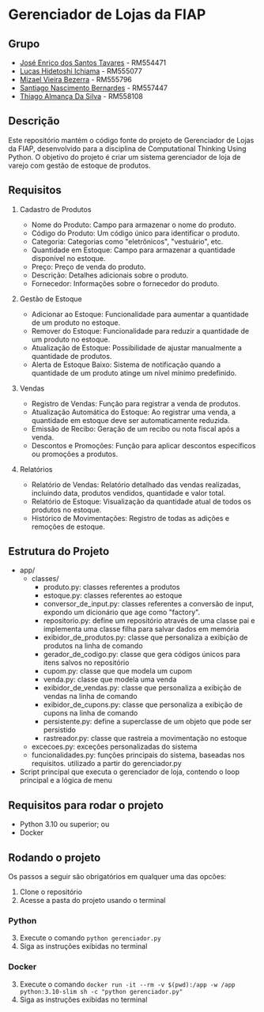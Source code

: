 # Gerenciador de Lojas da FIAP

## Grupo

- [José Enrico dos Santos Tavares](https://github.com/joseenricotavares) - RM554471
- [Lucas Hidetoshi Ichiama](https://github.com/ichiamalucas) - RM555077
- [Mizael Vieira Bezerra](https://github.com/mizaelvieira1) - RM555796
- [Santiago Nascimento Bernardes](https://github.com/santiagonbernardes) - RM557447
- [Thiago Almança Da Silva](https://github.com/ThiagoSilva15) - RM558108

## Descrição

Este repositório mantém o código fonte do projeto de Gerenciador de Lojas da FIAP, desenvolvido para a disciplina de
Computational Thinking Using Python. O objetivo do projeto é criar um sistema gerenciador de loja de varejo com gestão
de estoque de produtos.

## Requisitos

1. Cadastro de Produtos
    - Nome do Produto: Campo para armazenar o nome do produto.
    - Código do Produto: Um código único para identificar o produto.
    - Categoria: Categorias como "eletrônicos", "vestuário", etc.
    - Quantidade em Estoque: Campo para armazenar a quantidade disponível no estoque.
    - Preço: Preço de venda do produto.
    - Descrição: Detalhes adicionais sobre o produto.
    - Fornecedor: Informações sobre o fornecedor do produto.
2. Gestão de Estoque
    - Adicionar ao Estoque: Funcionalidade para aumentar a quantidade de um produto no estoque.
    - Remover do Estoque: Funcionalidade para reduzir a quantidade de um produto no estoque.
    - Atualização de Estoque: Possibilidade de ajustar manualmente a quantidade de produtos.
    - Alerta de Estoque Baixo: Sistema de notificação quando a quantidade de um produto atinge um nível mínimo
      predefinido.
3. Vendas
    - Registro de Vendas: Função para registrar a venda de produtos.
    - Atualização Automática do Estoque: Ao registrar uma venda, a quantidade em estoque deve ser automaticamente reduzida.
    - Emissão de Recibo: Geração de um recibo ou nota fiscal após a venda.
    - Descontos e Promoções: Função para aplicar descontos específicos ou promoções a produtos.

4. Relatórios
    - Relatório de Vendas: Relatório detalhado das vendas realizadas, incluindo data, produtos vendidos, quantidade e valor total.
    - Relatório de Estoque: Visualização da quantidade atual de todos os produtos no estoque.
    - Histórico de Movimentações: Registro de todas as adições e remoções de estoque.


## Estrutura do Projeto

- app/
    - classes/
        - produto.py: classes referentes a produtos
        - estoque.py: classes referentes ao estoque
        - conversor_de_input.py: classes referentes a conversão de input, expondo um dicionário que age como "factory".
        - repositorio.py: define um repositório através de uma classe pai e implementa uma classe filha para salvar
          dados em memória
        - exibidor_de_produtos.py: classe que personaliza a exibição de produtos na linha de comando
        - gerador_de_codigo.py: classe que gera códigos únicos para itens salvos no repositório
        - cupom.py: classe que que modela um cupom
        - venda.py: classe que modela uma venda
        - exibidor_de_vendas.py: classe que personaliza a exibição de vendas na linha de comando
        - exibidor_de_cupons.py: classe que personaliza a exibição de cupons na linha de comando
        - persistente.py: define a superclasse de um objeto que pode ser persistido
        - rastreador.py: classe que rastreia a movimentação no estoque
    - excecoes.py: exceções personalizadas do sistema
    - funcionalidades.py: funções principais do sistema, baseadas nos requisitos. utilizado a partir do gerenciador.py
- Script principal que executa o gerenciador de loja, contendo o loop principal e a lógica de menu

## Requisitos para rodar o projeto

- Python 3.10 ou superior; ou
- Docker

## Rodando o projeto

Os passos a seguir são obrigatórios em qualquer uma das opcões:

1. Clone o repositório
2. Acesse a pasta do projeto usando o terminal

### Python

3. Execute o comando `python gerenciador.py`
4. Siga as instruções exibidas no terminal

### Docker

3. Execute o comando `docker run -it --rm -v $(pwd):/app -w /app python:3.10-slim sh -c "python gerenciador.py"`
4. Siga as instruções exibidas no terminal
